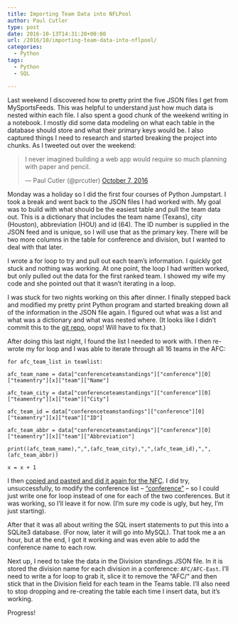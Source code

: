 ```yaml
---
title: Importing Team Data into NFLPool
author: Paul Cutler
type: post
date: 2016-10-13T14:31:20+00:00
url: /2016/10/importing-team-data-into-nflpool/
categories:
  - Python
tags:
  - Python
  - SQL

---
```

Last weekend I discovered how to pretty print the five JSON files I get from MySportsFeeds. This was helpful to understand just how much data is nested within each file. I also spent a good chunk of the weekend writing in a notebook. I mostly did some data modeling on what each table in the database should store and what their primary keys would be. I also captured things I need to research and started breaking the project into chunks. As I tweeted out over the weekend:

<blockquote class="twitter-tweet" data-lang="en">
  <p lang="en" dir="ltr">
    I never imagined building a web app would require so much planning with paper and pencil.
  </p>
  
  <p>
    &mdash; Paul Cutler (@prcutler) <a href="https://twitter.com/prcutler/status/784511753493151744">October 7, 2016</a>
  </p>
</blockquote>



Monday was a holiday so I did the first four courses of Python Jumpstart. I took a break and went back to the JSON files I had worked with. My goal was to build with what should be the easiest table and pull the team data out. This is a dictionary that includes the team name (Texans), city (Houston), abbreviation (HOU) and id (64). The ID number is supplied in the JSON feed and is unique, so I will use that as the primary key. There will be two more columns in the table for conference and division, but I wanted to deal with that later.

I wrote a for loop to try and pull out each team’s information. I quickly got stuck and nothing was working. At one point, the loop I had written worked, but only pulled out the data for the first ranked team. I showed my wife my code and she pointed out that it wasn’t iterating in a loop.

I was stuck for two nights working on this after dinner. I finally stepped back and modified my pretty print Python program and started breaking down all of the information in the JSON file again. I figured out what was a list and what was a dictionary and what was nested where. (It looks like I didn’t commit this to the [git repo][1], oops! Will have to fix that.)

After doing this last night, I found the list I needed to work with. I then re-wrote my for loop and I was able to iterate through all 16 teams in the AFC:

    for afc_team_list in teamlist:
    
    afc_team_name = data["conferenceteamstandings"]["conference"][0]["teamentry"][x]["team"]["Name"]
    
    afc_team_city = data["conferenceteamstandings"]["conference"][0]["teamentry"][x]["team"]["City"]
    
    afc_team_id = data["conferenceteamstandings"]["conference"][0]["teamentry"][x]["team"]["ID"]
    
    afc_team_abbr = data["conferenceteamstandings"]["conference"][0]["teamentry"][x]["team"]["Abbreviation"]
    
    print((afc_team_name),",",(afc_team_city),",",(afc_team_id),",",(afc_team_abbr))
    
    x = x + 1
    

I then [copied and pasted and did it again for the NFC][2]. I did try, unsuccessfully, to modify the conference list &#8211; [&#8220;conference&#8221;][3][][3] &#8211; so I could just write one for loop instead of one for each of the two conferences. But it was working, so I’ll leave it for now. (I’m sure my code is ugly, but hey, I’m just starting).

After that it was all about writing the SQL insert statements to put this into a SQLite3 database. (For now, later it will go into MySQL). That took me a an hour, but at the end, I got it working and was even able to add the conference name to each row.

Next up, I need to take the data in the Division standings JSON file. In it is stored the division name for each division in a conference: `AFC/AFC-East`. I’ll need to write a for loop to grab it, slice it to remove the “AFC/“ and then stick that in the Division field for each team in the Teams table. I’ll also need to stop dropping and re-creating the table each time I insert data, but it’s working.

Progress!

 [1]: https://github.com/pcutler/nflpool
 [2]: https://github.com/pcutler/nflpool/blob/master/import_team_info.py
 [3]: #